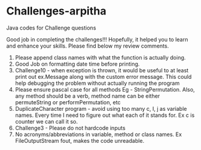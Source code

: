 # Challenges-arpitha
Java codes for Challenge questions



Good job in completing the challenges!!! Hopefully, it helped you to learn and enhance your skills. Please find below my review comments.

1. Please append class names with what the function is actually doing.
2. Good Job on formatting date time before printing.
3. Challenge10 - when exception is thrown, it would be useful to at least print out ex.Message along with the custom error message. This could help debugging the problem without actually running the program
4. Please ensure pascal case for all methods Eg - StringPermutation. Also, any method should be a verb, method name can be either permuteString or performPermutation, etc
5. DuplicateCharacter program - avoid using too many c, I, j as variable names. Every time I need to figure out what each of it stands for. Ex c is counter we can call it so.
6. Challenge3 - Please do not hardcode inputs
7. No acronyms/abbreviations in variable, method or class names. Ex FileOutputStream fout, makes the code unreadable. 
